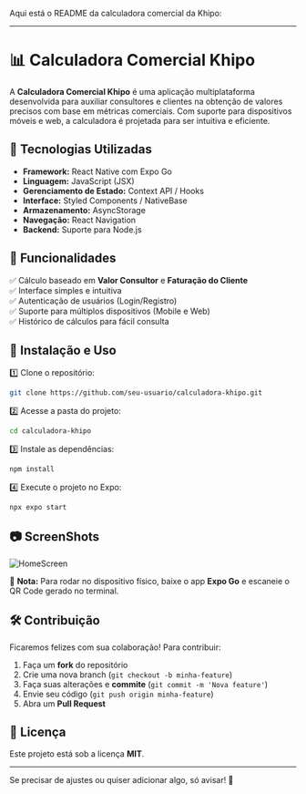 Aqui está o README da calculadora comercial da Khipo:  

---

# 📊 Calculadora Comercial Khipo

A **Calculadora Comercial Khipo** é uma aplicação multiplataforma desenvolvida para auxiliar consultores e clientes na obtenção de valores precisos com base em métricas comerciais. Com suporte para dispositivos móveis e web, a calculadora é projetada para ser intuitiva e eficiente.

## 🚀 Tecnologias Utilizadas

- **Framework:** React Native com Expo Go  
- **Linguagem:** JavaScript (JSX)  
- **Gerenciamento de Estado:** Context API / Hooks  
- **Interface:** Styled Components / NativeBase   
- **Armazenamento:** AsyncStorage  
- **Navegação:** React Navigation  
- **Backend:** Suporte para Node.js  

## 📌 Funcionalidades  

✅ Cálculo baseado em **Valor Consultor** e **Faturação do Cliente**  
✅ Interface simples e intuitiva  
✅ Autenticação de usuários (Login/Registro)  
✅ Suporte para múltiplos dispositivos (Mobile e Web)  
✅ Histórico de cálculos para fácil consulta  

## 📲 Instalação e Uso  

1️⃣ Clone o repositório:  
```bash
git clone https://github.com/seu-usuario/calculadora-khipo.git
```

2️⃣ Acesse a pasta do projeto:  
```bash
cd calculadora-khipo
```

3️⃣ Instale as dependências:  
```bash
npm install
```

4️⃣ Execute o projeto no Expo:  
```bash
npx expo start
```

## 📷 ScreenShots

![HomeScreen](https://github.com/user-attachments/assets/0a3ec94b-5be6-42d7-849a-7d530f3de057) 


📌 **Nota:** Para rodar no dispositivo físico, baixe o app **Expo Go** e escaneie o QR Code gerado no terminal.

## 🛠️ Contribuição  

Ficaremos felizes com sua colaboração! Para contribuir:  
1. Faça um **fork** do repositório  
2. Crie uma nova branch (`git checkout -b minha-feature`)  
3. Faça suas alterações e **commite** (`git commit -m 'Nova feature'`)  
4. Envie seu código (`git push origin minha-feature`)  
5. Abra um **Pull Request**  

## 📝 Licença  

Este projeto está sob a licença **MIT**.  

---

Se precisar de ajustes ou quiser adicionar algo, só avisar! 🚀
